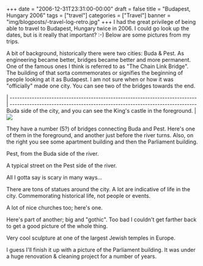+++
date = "2006-12-31T23:31:00-00:00"
draft = false
title = "Budapest, Hungary 2006"
tags = ["travel"]
categories = ["Travel"]
banner = "img/blogposts/-travel-log-retro.jpg"
+++
I had the great privilege of being able to travel to Budapest, Hungary twice in 2006.  I could go look up the dates, but is it really that important?  :-)  Below are some pictures from my trips.

A bit of background, historically there were two cities: Buda & Pest. As engineering became better, bridges became better and more permanent. One of the famous ones I think is referred to as "The Chain Link Bridge". The building of that sorta commemorates or signifies the beginning of people looking at it as Budapest. I am not sure when or how it was "officially" made one city. You can see two of the bridges towards the end.

 | 
---------------------------------------------------------------------------- | ----------------------------------------------------------------------------
Buda side of the city, and you can see the King's castle in the foreground.  | ![](../../../../../img/blogposts/misc/budapest-hungary-2006/DSCN0573.jpg)




They have a number (5?) of bridges connecting Buda and Pest. Here's one of them in the foreground, and another just before the river turns. Also, on the right you see some apartment building and then the Parliament building.

Pest, from the Buda side of the river.

A typical street on the Pest side of the river.

All I gotta say is scary in many ways...

There are tons of statues around the city. A lot are indicative of life in the city. Commemorating historical life, not people or events.

A lot of nice churches too; here's one.

Here's part of another; big and "gothic". Too bad I couldn't get farther back to get a good picture of the whole thing.

Very cool sculpture at one of the largest Jewish temples in Europe.

I guess I'll finish it up with a picture of the Parliament building. It was under a huge renovation &amp; cleaning project for a number of years.
